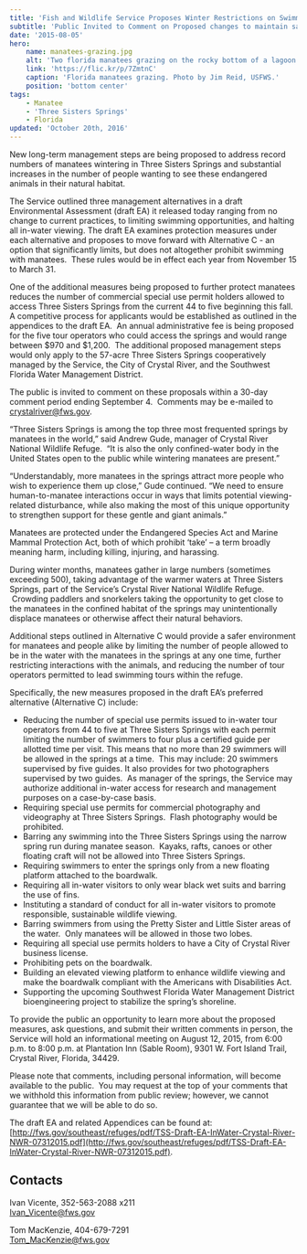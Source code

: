 ```yaml
---
title: 'Fish and Wildlife Service Proposes Winter Restrictions on Swimming, Paddling with Manatees at Florida’s Three Sisters Springs'
subtitle: 'Public Invited to Comment on Proposed changes to maintain safe environment for wintering manatees and people'
date: '2015-08-05'
hero:
    name: manatees-grazing.jpg
    alt: 'Two florida manatees grazing on the rocky bottom of a lagoon.'
    link: 'https://flic.kr/p/7ZmtnC'
    caption: 'Florida manatees grazing. Photo by Jim Reid, USFWS.'
    position: 'bottom center'
tags:
    - Manatee
    - 'Three Sisters Springs'
    - Florida
updated: 'October 20th, 2016'
---
```


New long-term management steps are being proposed to address record numbers of manatees wintering in Three Sisters Springs and substantial increases in the number of people wanting to see these endangered animals in their natural habitat.

The Service outlined three management alternatives in a draft Environmental Assessment (draft EA) it released today ranging from no change to current practices, to limiting swimming opportunities, and halting all in-water viewing. The draft EA examines protection measures under each alternative and proposes to move forward with Alternative C - an option that significantly limits, but does not altogether prohibit swimming with manatees.  These rules would be in effect each year from November 15 to March 31.

One of the additional measures being proposed to further protect manatees reduces the number of commercial special use permit holders allowed to access Three Sisters Springs from the current 44 to five beginning this fall.  A competitive process for applicants would be established as outlined in the appendices to the draft EA.  An annual administrative fee is being proposed for the five tour operators who could access the springs and would range between $970 and $1,200.  The additional proposed management steps would only apply to the 57-acre Three Sisters Springs cooperatively managed by the Service, the City of Crystal River, and the Southwest Florida Water Management District.

The public is invited to comment on these proposals within a 30-day comment period ending September 4.  Comments may be e-mailed to [crystalriver@fws.gov](mailto:crystalriver@fws.gov).

“Three Sisters Springs is among the top three most frequented springs by manatees in the world,” said Andrew Gude, manager of Crystal River National Wildlife Refuge.  “It is also the only confined-water body in the United States open to the public while wintering manatees are present.”

“Understandably, more manatees in the springs attract more people who wish to experience them up close,” Gude continued. “We need to ensure human-to-manatee interactions occur in ways that limits potential viewing-related disturbance, while also making the most of this unique opportunity to strengthen support for these gentle and giant animals.”

Manatees are protected under the Endangered Species Act and Marine Mammal Protection Act, both of which prohibit ‘take’ – a term broadly meaning harm, including killing, injuring, and harassing.

During winter months, manatees gather in large numbers (sometimes exceeding 500), taking advantage of the warmer waters at Three Sisters Springs, part of the Service’s Crystal River National Wildlife Refuge.  Crowding paddlers and snorkelers taking the opportunity to get close to the manatees in the confined habitat of the springs may unintentionally displace manatees or otherwise affect their natural behaviors. 

Additional steps outlined in Alternative C would provide a safer environment for manatees and people alike by limiting the number of people allowed to be in the water with the manatees in the springs at any one time, further restricting interactions with the animals, and reducing the number of tour operators permitted to lead swimming tours within the refuge.

Specifically, the new measures proposed in the draft EA’s preferred alternative (Alternative C) include:

*   Reducing the number of special use permits issued to in-water tour operators from 44 to five at Three Sisters Springs with each permit limiting the number of swimmers to four plus a certified guide per allotted time per visit. This means that no more than 29 swimmers will be allowed in the springs at a time.  This may include: 20 swimmers supervised by five guides. It also provides for two photographers supervised by two guides.  As manager of the springs, the Service may authorize additional in-water access for research and management purposes on a case-by-case basis.
*   Requiring special use permits for commercial photography and videography at Three Sisters Springs.  Flash photography would be prohibited.
*   Barring any swimming into the Three Sisters Springs using the narrow spring run during manatee season.  Kayaks, rafts, canoes or other floating craft will not be allowed into Three Sisters Springs.
*   Requiring swimmers to enter the springs only from a new floating platform attached to the boardwalk. 
*   Requiring all in-water visitors to only wear black wet suits and barring the use of fins.
*   Instituting a standard of conduct for all in-water visitors to promote responsible, sustainable wildlife viewing.
*   Barring swimmers from using the Pretty Sister and Little Sister areas of the water.  Only manatees will be allowed in those two lobes.
*   Requiring all special use permits holders to have a City of Crystal River business license.
*   Prohibiting pets on the boardwalk.
*   Building an elevated viewing platform to enhance wildlife viewing and make the boardwalk compliant with the Americans with Disabilities Act.
*   Supporting the upcoming Southwest Florida Water Management District bioengineering project to stabilize the spring’s shoreline.

To provide the public an opportunity to learn more about the proposed measures, ask questions, and submit their written comments in person, the Service will hold an informational meeting on August 12, 2015, from 6:00 p.m. to 8:00 p.m. at Plantation Inn (Sable Room), 9301 W. Fort Island Trail, Crystal River, Florida, 34429.

Please note that comments, including personal information, will become available to the public.  You may request at the top of your comments that we withhold this information from public review; however, we cannot guarantee that we will be able to do so.

The draft EA and related Appendices can be found at: [http://fws.gov/southeast/refuges/pdf/TSS-Draft-EA-InWater-Crystal-River-NWR-07312015.pdf](http://fws.gov/southeast/refuges/pdf/TSS-Draft-EA-InWater-Crystal-River-NWR-07312015.pdf).

## Contacts

Ivan Vicente, 352-563-2088 x211  
[Ivan_Vicente@fws.gov](mailto:Ivan_Vicente@fws.gov)

Tom MacKenzie, 404-679-7291  
[Tom_MacKenzie@fws.gov](mailto:Tom_MacKenzie@fws.gov)
